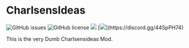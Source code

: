 # CharlsensIdeas

![GitHub issues](https://img.shields.io/github/issues/thecharlsen/charlsensideas.svg)
![GitHub license](https://img.shields.io/github/license/thecharlsen/charlsensideas.svg)
[![]( https://cf.way2muchnoise.eu/full_463138_downloads.svg)](https://www.curseforge.com/minecraft/mc-mods/charlsensideas) 
[![](https://img.shields.io/discord/824979507626508308.svg?)](https://discord.gg/44SpPH74)

This is the very Dumb Charlsensideas Mod.
